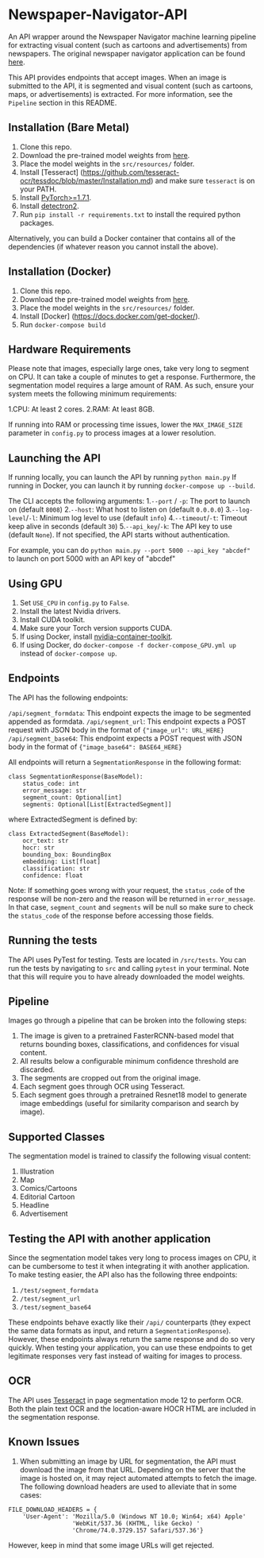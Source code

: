 # Newspaper-Navigator-API

An API wrapper around the Newspaper Navigator machine learning pipeline for extracting visual content (such as cartoons and advertisements) from newspapers. The original newspaper navigator application can be found [here](https://github.com/LibraryOfCongress/newspaper-navigator).

This API provides endpoints that accept images. When an image is submitted to the API, it is segmented and visual content (such as cartoons, maps, or advertisements) is extracted. For more information, see the `Pipeline` section in this README.


## Installation (Bare Metal)
 1. Clone this repo.
 2. Download the pre-trained model weights from [here](https://drive.google.com/file/d/1qUu3uQ8imLGp-m4DYEY5KDCrNaaS2Pb-/view?usp=sharing).
 3. Place the model weights in the `src/resources/` folder.
 4. Install [Tesseract] (https://github.com/tesseract-ocr/tessdoc/blob/master/Installation.md) and make sure `tesseract` is on your PATH.
 5. Install [PyTorch>=1.7.1](https://pytorch.org/).
 6. Install [detectron2](https://github.com/facebookresearch/detectron2/blob/master/INSTALL.md).
 6. Run `pip install -r requirements.txt` to install the required python packages.


Alternatively, you can build a Docker container that contains all of the dependencies (if whatever reason you cannot install the above).
## Installation (Docker)
 1. Clone this repo.
 2. Download the pre-trained model weights from [here](https://drive.google.com/file/d/1qUu3uQ8imLGp-m4DYEY5KDCrNaaS2Pb-/view?usp=sharing).
 3. Place the model weights in the `src/resources/` folder.
 4. Install [Docker] (https://docs.docker.com/get-docker/).
 5. Run `docker-compose build`


## Hardware Requirements
Please note that images, especially large ones, take very long to segment on CPU. It can take a couple of minutes to get a response. Furthermore, the segmentation model requires a large amount of RAM. As such, ensure your system meets the following minimum requirements:

1.CPU: At least 2 cores.
2.RAM: At least 8GB.

If running into RAM or processing time issues, lower the `MAX_IMAGE_SIZE` parameter in `config.py` to process images at a lower resolution.  


 ## Launching the API
 If running locally, you can launch the API by running `python main.py`
 If running in Docker, you can launch it by running  `docker-compose up --build`.
 
 The CLI accepts the following arguments:
 1.`--port` / `-p`: The port to launch on (default `8008`)
 2.`--host`: What host to listen on (default `0.0.0.0`)
 3.`--log-level`/`-l`: Minimum log level to use (default `info`)
 4.`--timeout`/`-t`: Timeout keep alive in seconds (default `30`)
 5.`--api_key`/`-k`: The API key to use (default `None`). If not specified, the API starts without authentication.

For example, you can do `python main.py --port 5000 --api_key "abcdef"` to launch on port 5000 with an API key of "abcdef"

## Using GPU
1. Set `USE_CPU` in `config.py` to `False`.
2. Install the latest Nvidia drivers.
3. Install CUDA toolkit.
4. Make sure your Torch version supports CUDA.
6. If using Docker, install [nvidia-container-toolkit](https://docs.nvidia.com/datacenter/cloud-native/container-toolkit/install-guide.html).
7. If using Docker, do `docker-compose -f docker-compose_GPU.yml up` instead of `docker-compose up`.


## Endpoints
The API has the following endpoints:

`/api/segment_formdata`: This endpoint expects the image to be segmented appended as formdata.
`/api/segment_url`: This endpoint expects a POST request with JSON body in the format of `{"image_url": URL_HERE}`
`/api/segment_base64`: This endpoint expects a POST request with JSON body in the format of `{"image_base64": BASE64_HERE}`

All endpoints will return a `SegmentationResponse` in the following format:

```
class SegmentationResponse(BaseModel):
    status_code: int
    error_message: str
    segment_count: Optional[int]
    segments: Optional[List[ExtractedSegment]]
```

where ExtractedSegment is defined by:

```
class ExtractedSegment(BaseModel):
    ocr_text: str
    hocr: str
    bounding_box: BoundingBox
    embedding: List[float]
    classification: str
    confidence: float
```

Note:  If something goes wrong with your request, the `status_code` of the response will be non-zero and the reason will be returned in `error_message`. In that case, `segment_count` and `segments` will be null so make sure to check the `status_code` of the response before accessing those fields.

## Running the tests
The API uses PyTest for testing. Tests are located in `/src/tests`.
You can run the tests by navigating to `src` and calling `pytest` in your terminal.
Note that this will require you to have already downloaded the model weights.

## Pipeline
Images go through a pipeline that can be broken into the following steps:

1. The image is given to a pretrained FasterRCNN-based model that returns bounding boxes, classifications, and confidences for visual content. 
2. All results below a configurable minimum confidence threshold are discarded.
3. The segments are cropped out from the original image.
4. Each segment goes through OCR using Tesseract.
5. Each segment goes through a pretrained Resnet18 model to generate image embeddings (useful for similarity comparison and search by image).

## Supported Classes
The segmentation model is trained to classify the following visual content:
1. Illustration
2. Map
3. Comics/Cartoons
4. Editorial Cartoon
5. Headline
6. Advertisement

## Testing the API with another application
Since the segmentation model takes very long to process images on CPU, it can be cumbersome to test it when integrating it with another application. To make testing easier, the API also has the following three endpoints:

1. `/test/segment_formdata`
2. `/test/segment_url`
3. `/test/segment_base64`

These endpoints behave exactly like their `/api/` counterparts (they expect the same data formats as input, and return a `SegmentationResponse`). However, these endpoints always return the same response and do so very quickly. When testing your application, you can use these endpoints to get legitimate responses very fast instead of waiting for images to process. 

## OCR
The API uses [Tesseract](https://github.com/tesseract-ocr/tesseract) in page segmentation mode 12 to perform OCR. Both the plain text OCR and the location-aware HOCR HTML are included in the segmentation response.

## Known Issues
1. When submitting an image by URL for segmentation, the API must download the image from that URL. Depending on the server that the image is hosted on, it may reject automated attempts to fetch the image. The following download headers are used to alleviate that in some cases:
```
FILE_DOWNLOAD_HEADERS = {
    'User-Agent': 'Mozilla/5.0 (Windows NT 10.0; Win64; x64) Apple'
                  'WebKit/537.36 (KHTML, like Gecko) '
                  'Chrome/74.0.3729.157 Safari/537.36'}
```
However, keep in mind that some image URLs will get rejected. 
